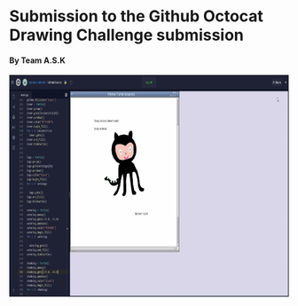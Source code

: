 # Submission to the Github Octocat Drawing Challenge submission
#### By Team A.S.K

<div align="center"><img src ="Octocat.jpg" width="600" height="400"></div>  
